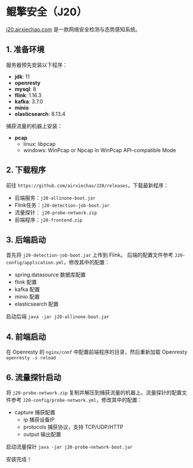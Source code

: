 # 鲲擎安全（J20）

[j20.airxiechao.com](https://j20.airxiechao.com) 是一款网络安全检测与态势感知系统。

## 1. 准备环境
服务器预先安装以下程序：
- **jdk**: 11
- **openresty**
- **mysql**: 8
- **flink**: 1.16.3
- **kafka**: 3.7.0
- **minio**
- **elasticsearch**: 8.13.4

捕获流量的机器上安装：
- **pcap**
  - linux: libpcap
  - windows: WinPcap or Npcap in WinPcap API-compatible Mode

## 2. 下载程序
前往 `https://github.com/airxiechao/J20/releases`，下载最新程序：
- 后端服务：`j20-allinone-boot.jar`
- Flink任务：`j20-detection-job-boot.jar`
- 流量探针： `j20-probe-network.zip`
- 前端程序：`j20-frontend.zip`

## 3. 后端启动
首先将 `j20-detection-job-boot.jar` 上传到 Flink。
后端的配置文件参考 `J20-config/application.yml`，修改其中的配置：
- spring.datasource 数据库配置
- flink 配置
- kafka 配置
- minio 配置
- elasticsearch 配置

启动后端 `java -jar j20-allinone-boot.jar`

## 4. 前端启动
在 Openresty 的 `nginx/conf` 中配置前端程序的目录，然后重新加载 Openresty `openresty -s reload`

## 6. 流量探针启动
将 `j20-probe-network.zip` 复制并解压到捕获流量的机器上。流量探针的配置文件参考 `J20-config/probe-network.yml`，修改其中的配置：
- capture 捕获配置
  - ip 捕获设备IP
  - protocols 捕获协议，支持 TCP/UDP/HTTP
  - output 输出配置

启动流量探针 `java -jar j20-probe-network-boot.jar`

安装完成！


